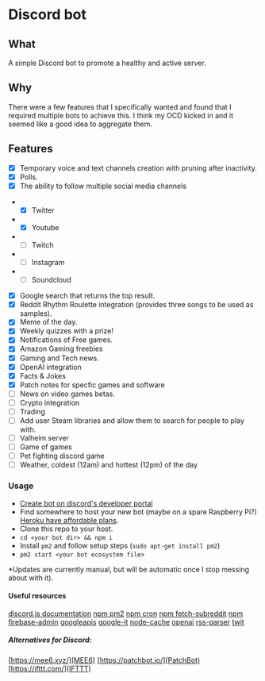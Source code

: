 # Discord bot

## What

A simple Discord bot to promote a healthy and active server.

## Why

There were a few features that I specifically wanted and found that I required multiple bots to achieve this.
I think my OCD kicked in and it seemed like a good idea to aggregate them.

## Features

- [X] Temporary voice and text channels creation with pruning after inactivity.
- [X] Polls.
- [X] The ability to follow multiple social media channels
- - [X] Twitter
- - [X] Youtube
- - [ ] Twitch
- - [ ] Instagram
- - [ ] Soundcloud
- [X] Google search that returns the top result.
- [X] Reddit Rhythm Roulette integration (provides three songs to be used as samples).
- [X] Meme of the day.
- [X] Weekly quizzes with a prize!
- [X] Notifications of Free games.
- [X] Amazon Gaming freebies
- [X] Gaming and Tech news.
- [X] OpenAI integration
- [X] Facts & Jokes
- [X] Patch notes for specfic games and software
- [ ] News on video games betas.
- [ ] Crypto integration
- [ ] Trading
- [ ] Add user Steam libraries and allow them to search for people to play with.
- [ ] Valheim server
- [ ] Game of games
- [ ] Pet fighting discord game
- [ ] Weather, coldest (12am) and hottest (12pm) of the day

### Usage

- [Create bot on discord's developer portal](https://discord.com/developers/applications)
- Find somewhere to host your new bot (maybe on a spare Raspberry Pi?) [Heroku have affordable plans](https://www.heroku.com).
- Clone this repo to your host.
- `cd <your bot dir> && npm i`
- Install `pm2` and follow setup steps (`sudo apt-get install pm2`)
- `pm2 start <your bot ecosystem file>`

*Updates are currently manual, but will be automatic once I stop messing about with it).

#### Useful resources

[discord.js documentation](https://discord.js.org/#/docs/main/stable/general/welcome)
[npm pm2](https://www.npmjs.com/package/pm2)
[npm cron](https://www.npmjs.com/package/cron)
[npm fetch-subreddit](https://www.npmjs.com/package/fetch-subreddit)
[npm firebase-admin](https://www.npmjs.com/package/firebase-admin)
[googleapis](https://www.npmjs.com/package/googleapis)
[google-it](https://www.npmjs.com/package/google-it)
[node-cache](https://www.npmjs.com/package/node-cache)
[openai](https://www.npmjs.com/package/openai)
[rss-parser](https://www.npmjs.com/package/rss-parser)
[twit](https://www.npmjs.com/package/twit)

##### Alternatives for Discord:

[https://mee6.xyz/](MEE6)
[https://patchbot.io/](PatchBot)
[https://ifttt.com/](IFTTT)
